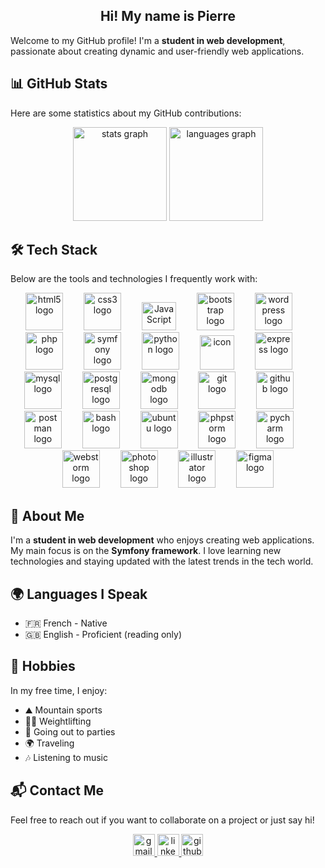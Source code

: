 <h2 align="center">Hi! My name is Pierre</h2>

Welcome to my GitHub profile! I'm a **student in web development**, passionate about creating dynamic and user-friendly web applications.

## 📊 GitHub Stats

Here are some statistics about my GitHub contributions:

<div align="center">
  
  <img src="https://github-readme-stats.vercel.app/api?username=pierrenogaro&hide_title=false&hide_rank=false&show_icons=true&include_all_commits=true&count_private=true&disable_animations=false&theme=dracula&locale=en&hide_border=false" height="150" alt="stats graph" />
  <img src="https://github-readme-stats.vercel.app/api/top-langs?username=pierrenogaro&locale=en&hide_title=false&layout=compact&card_width=320&langs_count=5&theme=dracula&hide_border=false" height="150" alt="languages graph" />
  
</div>

## 🛠️ Tech Stack

Below are the tools and technologies I frequently work with:

<div align="center">
    <img src="https://cdn.jsdelivr.net/gh/devicons/devicon/icons/html5/html5-original.svg" height="60" alt="html5 logo" />
    <img width="25" />
    <img src="https://cdn.jsdelivr.net/gh/devicons/devicon/icons/css3/css3-original.svg" height="60" alt="css3 logo" />
    <img width="25" />
    <img src="https://techstack-generator.vercel.app/js-icon.svg" width="55" height="45" alt="JavaScript" />    <img width="25" />
    <img src="https://cdn.jsdelivr.net/gh/devicons/devicon/icons/bootstrap/bootstrap-original.svg" height="60" alt="bootstrap logo" />
    <img width="25" />
    <img src="https://cdn.simpleicons.org/wordpress/21759B" height="60" alt="wordpress logo" />
    <img width="25" />
    <img src="https://cdn.jsdelivr.net/gh/devicons/devicon/icons/php/php-original.svg" height="60" alt="php logo" />
    <img width="25" />
    <img src="https://skillicons.dev/icons?i=symfony" height="60" alt="symfony logo" />
    <img width="25" />
    <img src="https://cdn.jsdelivr.net/gh/devicons/devicon/icons/python/python-original.svg" height="60" alt="python logo" />
    <img width="25" />
    <img src="https://techstack-generator.vercel.app/django-icon.svg" alt="icon" width="55" height="55" />
    <img width="25" />
    <img src="https://cdn.jsdelivr.net/gh/devicons/devicon/icons/express/express-original.svg" height="60" alt="express logo" />
    <img width="25" />
    <img src="https://cdn.jsdelivr.net/gh/devicons/devicon/icons/mysql/mysql-original.svg" height="60" alt="mysql logo" />
    <img width="25" />
    <img src="https://cdn.jsdelivr.net/gh/devicons/devicon/icons/postgresql/postgresql-original.svg" height="60" alt="postgresql logo" />
    <img width="25" />
    <img src="https://cdn.jsdelivr.net/gh/devicons/devicon/icons/mongodb/mongodb-original.svg" height="60" alt="mongodb logo" />
    <img width="25" />
    <img src="https://cdn.jsdelivr.net/gh/devicons/devicon/icons/git/git-original.svg" height="60" alt="git logo" />
    <img width="25" />
    <img src="https://skillicons.dev/icons?i=github" height="60" alt="github logo" />
    <img width="25" />
    <img src="https://cdn.simpleicons.org/postman/FF6C37" height="60" alt="postman logo" />
    <img width="25" />
    <img src="https://cdn.jsdelivr.net/gh/devicons/devicon/icons/bash/bash-original.svg" height="60" alt="bash logo" />
    <img width="25" />
    <img src="https://cdn.simpleicons.org/ubuntu/E95420" height="60" alt="ubuntu logo" />
    <img width="25" />
    <img src="https://cdn.jsdelivr.net/gh/devicons/devicon/icons/phpstorm/phpstorm-original.svg" height="60" alt="phpstorm logo" />
    <img width="25" />
    <img src="https://cdn.jsdelivr.net/gh/devicons/devicon/icons/pycharm/pycharm-original.svg" height="60" alt="pycharm logo" />
    <img width="25" />
    <img src="https://cdn.jsdelivr.net/gh/devicons/devicon/icons/webstorm/webstorm-original.svg" height="60" alt="webstorm logo" />
    <img width="25" />
    <img src="https://cdn.jsdelivr.net/gh/devicons/devicon/icons/photoshop/photoshop-plain.svg" height="60" alt="photoshop logo" />
    <img width="25" />
    <img src="https://cdn.jsdelivr.net/gh/devicons/devicon/icons/illustrator/illustrator-line.svg" height="60" alt="illustrator logo" />
    <img width="25" />
    <img src="https://cdn.jsdelivr.net/gh/devicons/devicon/icons/figma/figma-original.svg" height="60" alt="figma logo" />
</div>


## 🌟 About Me

I'm a **student in web development** who enjoys creating web applications. My main focus is on the **Symfony framework**. I love learning new technologies and staying updated with the latest trends in the tech world.

## 🌍 Languages I Speak

- 🇫🇷 French - Native
- 🇬🇧 English - Proficient (reading only)

## 🎨 Hobbies

In my free time, I enjoy:
- ⛰️ Mountain sports
- 🏋️‍♂️ Weightlifting
- 🎉 Going out to parties
- 🌍 Traveling
- 🎶 Listening to music

## 📬 Contact Me

Feel free to reach out if you want to collaborate on a project or just say hi!

<div align="center">

  <a href="mailto:pierre.nogaro@gmail.com" target="_blank">
    <img src="https://img.shields.io/static/v1?message=Gmail&logo=gmail&label=&color=D14836&logoColor=white&labelColor=&style=for-the-badge" height="35" alt="gmail logo" />
  </a>
  <a href="https://www.linkedin.com/in/pierre-nogaro/" target="_blank">
    <img src="https://img.shields.io/static/v1?message=LinkedIn&logo=linkedin&label=&color=0077B5&logoColor=white&labelColor=&style=for-the-badge" height="35" alt="linkedin logo" />
  </a>
  <a href="https://github.com/pierrenogaro" target="_blank">
    <img src="https://img.shields.io/static/v1?message=GitHub&logo=github&label=&color=181717&logoColor=white&labelColor=&style=for-the-badge" height="35" alt="github logo" />
  </a>

</div>
